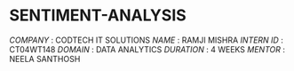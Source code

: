 # SENTIMENT-ANALYSIS
*COMPANY* : CODTECH IT SOLUTIONS
*NAME* : RAMJI MISHRA
*INTERN ID* : CT04WT148
*DOMAIN* : DATA ANALYTICS
*DURATION* : 4 WEEKS
*MENTOR* : NEELA SANTHOSH
